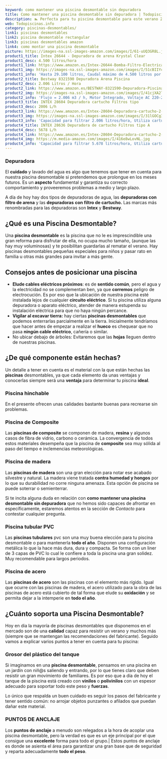 ```yaml
---
keyword: como mantener una piscina desmontable sin depuradora
title: Como mantener una piscina desmontable sin depuradora | Todopiscinas.info
description: 🏊 Perfecta para tu piscina desmontable para este verano 2021. como mantener una piscina desmontable sin depuradora al mejor precio asegurado.
web: Todopiscinas.info
category: piscinas-desmontables/
link1: piscinas desmontables
link2: piscina desmontable rectangular
link3: piscinas desmontables amazon
link4: como montar una piscina desmontable
picture: https://images-na.ssl-images-amazon.com/images/I/61-uUQ3GR8L.jpg
product1_title: Intex 26644 - Depuradora de arena Krystal Clear 
product1_desc: 4.500 litros/hora
product1_link: https://www.amazon.es/Intex-26644-Bomba-Filtro-Electrica/dp/B07FBGSM8M?__mk_es_ES=%C3%85M%C3%85%C5%BD%C3%95%C3%91&crid=OJRI92VMSJ3T&dchild=1&keywords=depuradora+piscina+desmontable&qid=1615936956&sprefix=depuradora+piscina+desmpo%2Caps%2C181&sr=8-3&linkCode=ll1&tag=todopiscinas0e-21&linkId=3d085bb100a03e1c84acf33a301a7e7c&language=es_ES&ref_=as_li_ss_tl
product1_img: https://images-na.ssl-images-amazon.com/images/I/51cBIIYcVKL.jpg
product1_info: 'Hasta 29.100 litros, Caudal máximo de 4.500 litros por hora, Programador digital, 6 modos de funcionamiento'
product2_title: Bestway 8321590 Depuradora Arena Piscina
product2_desc: 2.006 Litros / Hora
product2_link: https://www.amazon.es/BESTWAY-8321590-Depuradora-Piscina-Litros/dp/B014FHCUME?__mk_es_ES=%C3%85M%C3%85%C5%BD%C3%95%C3%91&crid=OJRI92VMSJ3T&dchild=1&keywords=depuradora+piscina+desmontable&qid=1615937601&sprefix=depuradora+piscina+desmpo%2Caps%2C181&sr=8-6&linkCode=ll1&tag=todopiscinas0e-21&linkId=cc3671570eb5fce1fb741015d4fbfd50&language=es_ES&ref_=as_li_ss_tl
product2_img: https://images-na.ssl-images-amazon.com/images/I/41cjXA2lqAL.jpg
product2_info: 'Flujo = 2.006 m3 / h, Motor Integrado, Voltaje AC 220-240 V 50 Hz'
product3_title: INTEX 28604 Depuradora cartucho Filtros tipo 
product3_desc: 2006 L/h
product3_link: https://www.amazon.es/Intex-28604-Depuradora-cartucho-2-006/dp/B00G9YZMFY?__mk_es_ES=%C3%85M%C3%85%C5%BD%C3%95%C3%91&crid=OJRI92VMSJ3T&dchild=1&keywords=depuradora+piscina+desmontable&qid=1615937673&sprefix=depuradora+piscina+desmpo%2Caps%2C181&sr=8-13&linkCode=ll1&tag=todopiscinas0e-21&linkId=60cd2c831c48a30bf7eb40fcdad13eba&language=es_ES&ref_=as_li_ss_tl
product3_img: https://images-na.ssl-images-amazon.com/images/I/31lGOCg3MNL.jpg
product3_info: 'Capacidad para filtrar 2.006 litros/hora, Utiliza cartuchos de Tipo A, La potencia es de 45W, Aireación Hydro Technology'
product4_title: INTEX 28636 Depuradora de cartucho Filtros tipo A
product4_desc: 5678 L/h
product4_link: https://www.amazon.es/Intex-28604-Depuradora-cartucho-2-006/dp/B00G9YZ2Y0?__mk_es_ES=%C3%85M%C3%85%C5%BD%C3%95%C3%91&crid=OJRI92VMSJ3T&dchild=1&keywords=depuradora%2Bpiscina%2Bdesmontable&qid=1615937767&sprefix=depuradora%2Bpiscina%2Bdesmpo%2Caps%2C181&sr=8-13&th=1&linkCode=ll1&tag=todopiscinas0e-21&linkId=2803b12e8f85be27121cb12c22bd6700&language=es_ES&ref_=as_li_ss_tl
product4_img: https://m.media-amazon.com/images/I/416e8wLovNL.jpg
product4_info: 'Capacidad para filtrar 5.678 litros/hora, Utiliza cartuchos de Tipo A, Potencia de 165W'
---
```




### Depuradora

El **cuidado** y lavado del agua es algo que tenemos que tener en cuenta para nuestra piscina desmontable si pretendemos que prolongue en los meses futuros. Es un **aspecto** fundamental y garantiza su correcto comportamiento y proveeremos problemas a medio y largo plazo.

A día de hoy hay dos tipos de depuradoras de agua, las **depuradoras con filtro de arena** y  las **depuradoras** **con filtro de cartucho.** Las marcas más renombradas para las depuradoras son **Intex** y **Bestway**.
## ¿Qué es una Piscina Desmontable?

Una **piscina desmontable** es la piscina que no le es imprescindible una gran reforma para disfrutar de ella, no ocupa mucho tamaño, (aunque las hay muy voluminosas) y te posibilitan guardarlas al rematar el verano. Hay piscinas desmontables pequeñas especiales para niños y pasar rato en familia u otras más grandes para invitar a más gente.

<brand-panel :title=product1_title :desc=product1_desc :img=product1_img :link=product1_link></brand-panel>


## Consejos antes de posicionar una piscina



*   **Elude cables eléctricos próximos**: es de **sentido común**, pero el agua y la electricidad no se complementan ben, ya que **corremos** peligro de electrocución. Es por eso que la ubicación de nuestra piscina esté instalada lejos de cualquier **circuito eléctrico**. Si tu piscina utiliza alguna depuradora o aparato eléctrico, atender de manera estupenda su instalación eléctrica para que no haya ningún percance.
*   **Vigilar al excavar tierra:** hay ciertas **piscinas desmontables** que podemos enterrarlas parcialmente en la tierra. Inicialmente tendríamos que hacer antes de empezar a realizar el **hueco** es chequear que no pasa **ningún cable eléctrico**, cañería o similar.
*   No ubicar debajo de árboles: Evitaremos que las **hojas** lleguen dentro de nuestras piscinas.


## ¿De qué componente están hechas?

Un detalle a tener en cuenta es el material con la que están hechas las **piscinas** desmontables, ya que cada elemento da unas ventajas y conocerlas siempre será una **ventaja** para determinar tu piscina **ideal**.


### Piscina hinchable

 En el presente ofrecen unas calidades bastante buenas para recrearse sin problemas.


### Piscina de Composite

Las **piscinas de composite** se componen de madera, **resina** y algunos casos de fibra de vidrio, carbono o cerámica. La convergencia de todos estos materiales desempeña que la piscina de **composite** sea muy sólida al paso del tiempo e inclemencias meteorológicas.


### Piscina de madera

Las **piscinas de madera** son una gran elección para notar ese acabado silvestre y natural. La madera viene tratada **contra humedad y hongos** por lo que su durabilidad no corre ninguna amenaza. Esta opción de piscina se puede soterrar o semienterrar.

Si te incita alguna duda en relación con **como mantener una piscina desmontable sin depuradora** que no hemos sido capaces de afrontar en específicamente, estaremos atentos en la sección de _Contacto_ para contestar cualquier pregunta.


### Piscina tubular PVC

Las **piscinas tubulares** pvc son una muy buena elección para tu piscina desmontable o para mantenerla **todo el año**. Disponen una configuración metálica lo que la hace más dura, dura y compacta. Se forma con un liner de 3 capas de PVC lo cual le confiere a toda la piscina una gran solidez. Muy recomendable para largos periodos.


### Piscina de acero

Las **piscinas de acero** son las piscinas con el elemento más rígido. Igual que ocurre con las piscinas de madera, el acero utilizado para la obra de las piscinas de acero está cubierto de tal forma que elude su **oxidación** y se permita dejar a la intemperie en **todo el año**.


## ¿Cuánto soporta una Piscina Desmontable?

Hoy en dia la mayoría de piscinas desmontables que disponemos en el mercado son de una **calidad** capaz para resistir un verano y muchos más (siempre que se mantengan las recomendaciones del fabricante). Seguido vamos a explicar varios puntos a tener en cuenta para tu piscina:


### Grosor del plástico del tanque

Si imaginamos en una **piscina desmontable**, pensamos en una piscina en un jardín con niñ@s saliendo y entrando, por lo que tienes claro que deben resistir un gran movimiento de familiares. Es por eso que a día de hoy el tanque de la piscina está creado con **vinilos** o **polivinilos** con un espesor adecuado para soportar todo este peso y **fuerzas**.

Lo único que respalda un	 buen cuidado es seguir los pasos del fabricante y tener sentido común: no arrojar objetos punzantes o afilados que puedan dañar este material.


### PUNTOS DE ANCLAJE

Los **puntos de anclaje** a menudo son relegados a la hora de acoplar una piscina desmontable, pero la verdad es que es un eje principal por el que consigue una **excelente** forma para todo el grupo.| Estos puntos de anclaje es donde se asienta el área para garantizar una gran base que de seguridad y reparta adecuadamente **todo el peso**.

<stats-list :link1=link1 :link2=link2 :link3=link3 :link4=link4 :category=category></stats-list>

<external-banner></external-banner>
